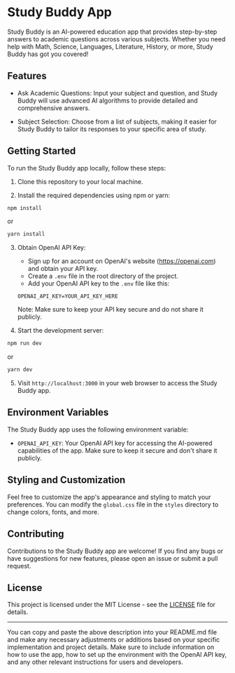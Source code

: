 
# Study Buddy App

Study Buddy is an AI-powered education app that provides step-by-step answers to academic questions across various subjects. Whether you need help with Math, Science, Languages, Literature, History, or more, Study Buddy has got you covered!

## Features

- Ask Academic Questions: Input your subject and question, and Study Buddy will use advanced AI algorithms to provide detailed and comprehensive answers.

- Subject Selection: Choose from a list of subjects, making it easier for Study Buddy to tailor its responses to your specific area of study.

## Getting Started

To run the Study Buddy app locally, follow these steps:

1. Clone this repository to your local machine.

2. Install the required dependencies using npm or yarn:

```bash
npm install
```

or

```bash
yarn install
```

3. Obtain OpenAI API Key:

   - Sign up for an account on OpenAI's website (https://openai.com) and obtain your API key.
   - Create a `.env` file in the root directory of the project.
   - Add your OpenAI API key to the `.env` file like this:

   ```
   OPENAI_API_KEY=YOUR_API_KEY_HERE
   ```

   Note: Make sure to keep your API key secure and do not share it publicly.

4. Start the development server:

```bash
npm run dev
```

or

```bash
yarn dev
```

5. Visit `http://localhost:3000` in your web browser to access the Study Buddy app.

## Environment Variables

The Study Buddy app uses the following environment variable:

- `OPENAI_API_KEY`: Your OpenAI API key for accessing the AI-powered capabilities of the app. Make sure to keep it secure and don't share it publicly.

## Styling and Customization

Feel free to customize the app's appearance and styling to match your preferences. You can modify the `global.css` file in the `styles` directory to change colors, fonts, and more.

## Contributing

Contributions to the Study Buddy app are welcome! If you find any bugs or have suggestions for new features, please open an issue or submit a pull request.

## License

This project is licensed under the MIT License - see the [LICENSE](LICENSE) file for details.

---

You can copy and paste the above description into your README.md file and make any necessary adjustments or additions based on your specific implementation and project details. Make sure to include information on how to use the app, how to set up the environment with the OpenAI API key, and any other relevant instructions for users and developers.
